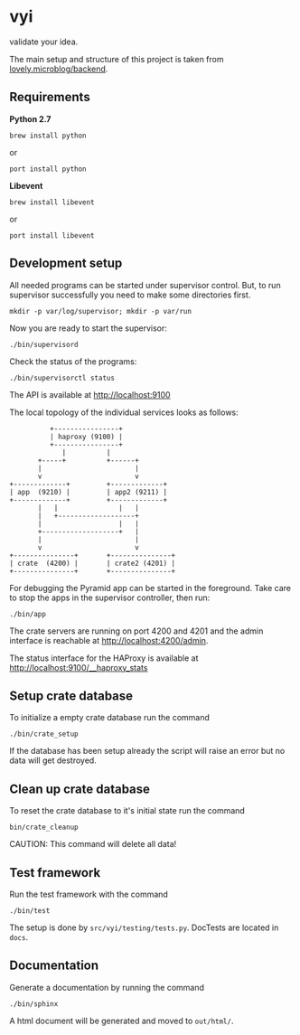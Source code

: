 vyi
===

validate your idea.

The main setup and structure of this project is taken from [lovely.microblog/backend](https://github.com/lovelysystems/lovely.microblog/tree/master/backend).

Requirements
------------

**Python 2.7**

``brew install python``

or

``port install python``

**Libevent**

``brew install libevent``

or

``port install libevent``

Development setup
-----------------

All needed programs can be started under supervisor control.
But, to run supervisor successfully you need to make some directories first.

``mkdir -p var/log/supervisor; mkdir -p var/run``

Now you are ready to start the supervisor:

``./bin/supervisord``

Check the status of the programs:

``./bin/supervisorctl status``

The API is available at [http://localhost:9100](http://localhost:9100)

The local topology of the individual services looks as follows:

```
          +----------------+
          | haproxy (9100) |
          +----------------+
             |          |
       +-----+          +------+
       |                       |
       v                       v
+-------------+         +-------------+
| app  (9210) |         | app2 (9211) |
+-------------+         +-------------+
       |   |               |   |
       |   +-------------------+
       |                   |   |
       +-------------------+   |
       |                       |
       v                       v
+---------------+       +---------------+
| crate  (4200) |       | crate2 (4201) |
+---------------+       +---------------+
```

For debugging the Pyramid app can be started in the foreground. Take care
to stop the apps in the supervisor controller, then run:

``./bin/app``

The crate servers are running on port 4200 and 4201 and the admin interface
is reachable at [http://localhost:4200/admin](http://localhost:4200/admin).

The status interface for the HAProxy is available at
[http://localhost:9100/__haproxy_stats](http://localhost:9100/__haproxy_stats)

Setup crate database
--------------------

To initialize a empty crate database run the command

``./bin/crate_setup``

If the database has been setup already the script will raise an error but
no data will get destroyed.

Clean up crate database
-----------------------

To reset the crate database to it's initial state run the command

``bin/crate_cleanup``

CAUTION: This command will delete all data!

Test framework
--------------

Run the test framework with the command

``./bin/test``

The setup is done by ``src/vyi/testing/tests.py``. DocTests are located in
``docs``.

Documentation
-------------

Generate a documentation by running the command

``./bin/sphinx``

A html document will be generated and moved to ``out/html/``.

